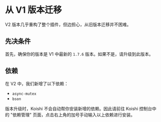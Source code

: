 # 从 V1 版本迁移

V2 版本几乎重构了整个插件，但边担心，从旧版本迁移并不困难。

## 先决条件

首先，确保你的版本是 V1 中最新的 `1.7.6` 版本。如果不是，请升级到此版本。

## 依赖

在 V2 中，我们新增了以下依赖：

- `async-mutex`
- `bson`

版本升级时，Koishi 不会自动帮你安装新增的依赖。因此请前往 Koishi 控制台中的 "依赖管理" 页面，点击右上角的加号手动输入以上依赖进行安装。


<!--stackedit_data:
eyJoaXN0b3J5IjpbMTQzMDM1NzY5OF19
-->